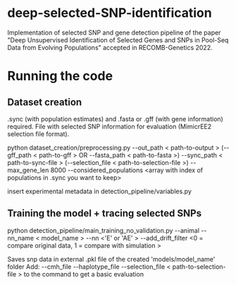 # deep-selected-SNP-identification

Implementation of selected SNP and gene detection pipeline of the paper "Deep Unsupervised Identification of Selected Genes and SNPs in Pool-Seq Data from Evolving Populations" accepted in RECOMB-Genetics 2022.

# Running the code

## Dataset creation
.sync (with population estimates) and .fasta or .gff (with gene information) required.
File with selected SNP information for evaluation (MimicrEE2 selection file format).

python dataset_creation/preprocessing.py --out_path < path-to-output > (--gff_path < path-to-gff > OR --fasta_path < path-to-fasta >) --sync_path < path-to-sync-file > (--selection_file < path-to-selection-file >) --max_gene_len 8000 --considered_populations <array with index of populations in .sync you want to keep>

insert experimental metadata in detection_pipeline/variables.py

## Training the model + tracing selected SNPs
  
python detection_pipeline/main_training_no_validation.py --animal <animal name in variables.py> --nn_name < model_name > --nn <'E' or 'AE' > --add_drift_filter <0 = compare original data, 1 = compare with simulation > 
  
Saves snp data in external .pkl file of the created 'models/model_name' folder
Add: --cmh_file <path to estimated cmh values> --haplotype_file <path to haplotype file as used in MimicrEE2> --selection_file < path-to-selection-file >
to the command to get a basic evaluation

  
